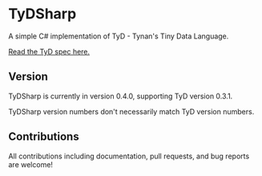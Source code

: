 # TyDSharp

A simple C# implementation of TyD - Tynan's Tiny Data Language.

[Read the TyD spec here.](https://github.com/tyd-lang/TyD)

## Version

TyDSharp is currently in version 0.4.0, supporting TyD version 0.3.1.

TyDSharp version numbers don't necessarily match TyD version numbers.

## Contributions

All contributions including documentation, pull requests, and bug reports are welcome!